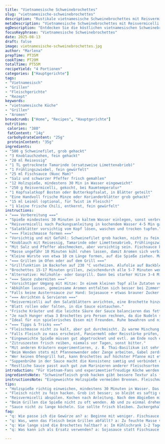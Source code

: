 ```yaml
---
title: "Vietnamesische Schweinebrochettes"
slug: "vietnamesische-schweinebrochettes"
description: "Rustikale vietnamesische Schweinebrochettes mit Reisvermicelli, frischen Kräutern und einer würzig-süßen Dip-Sauce. Die Schweinehackfleischspieße werden mit Limettenabrieb, Knoblauch und Fischsauce mariniert, dann gegrillt. Serviert mit Salatblättern, heißen Reisnudeln und einer komplexen Sauce aus Hoisin, Austernsauce und scharfem Chili. Ein Zusammenspiel aus würzig, frisch und aromatisch, das zeigt, wie Leinöl und Tamarinde einen überraschenden Akzent setzen können. Die Zubereitung erfordert Aufmerksamkeit für Textur, Gargrad und ausgewogene Aromen. Spieße kleben leicht, wenn zu feucht, Tortilla-Einweichtrick hilft. Perfekt für Geselligkeit, lässt sich variieren mit Rind oder Hühnchen. Geübte Köche achten auf klare, reine Aromen ohne Überwürzung."
metaDescription: "Vietnamesische Schweinebrochettes mit Reisvermicelli und Kräutern; würzig-süße Sauce für unvergessliches Geschmackserlebnis"
ogDescription: "Entdecken Sie die köstlichen vietnamesischen Schweinebrochettes; zubereitet mit frischen Kräutern und einer aromatischen Dip-Sauce"
focusKeyphrase: "Vietnamesische Schweinebrochettes"
date: 2025-08-13
draft: false
image: vietnamesische-schweinebrochettes.jpg
author: "Marlena"
prepTime: PT35M
cookTime: PT20M
totalTime: PT55M
recipeYield: "4 Portionen"
categories: ["Hauptgerichte"]
tags:
- "Vietnamesisch"
- "Grillen"
- "Fleischgerichte"
- "Rezept"
keywords:
- "vietnamesische Küche"
- "Grillen"
- "Aromen"
breadcrumb: ["Home", "Recipes", "Hauptgerichte"]
nutrition: 
 calories: "380"
 fatContent: "14g"
 carbohydrateContent: "25g"
 proteinContent: "35g"
ingredients:
- "500 g Schweinefilet, grob gehackt"
- "3 Knoblauchzehen, fein gehackt"
- "20 ml Reisessig"
- "1 TL getrocknete Tamarinde (ersatzweise Limettenabrieb)"
- "1 Frühlingszwiebel, fein gewürfelt"
- "25 ml Fischsauce (Nuoc Mam)"
- "Salz und schwarzer Pfeffer frisch gemahlen"
- "12 Holzspieße, mindestens 30 Min in Wasser eingeweicht"
- "250 g Reisvermicelli, gekocht, bei Raumtemperatur"
- "1 Kopfsalatkopf Boston oder Butterkopfsalat, in Blätter geteilt"
- "Eine Handvoll frische Minze oder Korianderblätter grob gehackt"
- "15 ml Leinöl (optional, für Twist im Fleisch)"
- "1 kleine frische Chili, entkernt, fein gewürfelt"
instructions:
- "=== Vorbereitung ==="
- "Spieße mindestens 30 Minuten in kaltem Wasser einlegen, sonst verbrennen sie auf dem Grill schnell."
- "Reisvermicelli nach Packungsanleitung in kochendem Wasser 4-5 Min garen, abgießen, mit kaltem Wasser spülen, damit sie nicht verkleben."
- "Salatblätter vorsichtig vom Kopf lösen, waschen und trocken tupfen."
- "=== Fleischmasse formen ==="
- "Vorsichtig und mit Gefühl: Schweinefilet grob hacken, nicht zu fein, Textur soll bissfest bleiben."
- "Knoblauch mit Reisessig, Tamarinde oder Limettenabrieb, Frühlingszwiebel, Fischsauce und dem Leinöl in die Schüssel geben. Chiliflocken sorgen für Hitze, ca. 1 TL – je nach Geschmack dosieren."
- "Mit Salz und Pfeffer abschmecken, aber vorsichtig sein. Fischsauce bringt schon Salz mit."
- "Masse ungefähr 10 Minuten kühl ruhen lassen, damit Aromen sich verbinden."
- "Kleine Würste von etwa 10 cm Länge formen, auf die Spieße ziehen. Masse darf nicht zu feucht sein, sonst fällt sie runter oder zerfällt beim Grillen."
- "=== Grillen im Ofen oder auf dem Grill ==="
- "Grillfunktion im Backofen auf 230 °C vorheizen. Alufolie auf Backblech legen, damit nicht zu viel Tropfen bleiben."
- "Brochettes 15-17 Minuten grillen, zwischendurch alle 5-7 Minuten wenden. Farbe soll knusprig und gut gebräunt sein, nicht trocken. Mit der Gabel leicht drücken: Fleisch soll fest, aber saftig sein."
- "Alternative: Holzkohle- oder Gasgrill. Dann bei starker Hitze 3-4 Minuten je Seite. Nicht zu oft wenden, sonst werden Spieße trocken."
- "=== Sauce zubereiten ==="
- "Vorsichtiger Umgang mit Hitze: In einem kleinen Topf alle Zutaten vermischen: 25 ml Reisessig, 25 ml Austernsauce, 25 ml Hoisinsauce, 100 ml Hühnerbrühe, Chiliflocken. Kurz aufkochen lassen, aber nicht zu lange, sonst wird die Hoisinsauce zu dick."
- "Abkühlen lassen, gemeinsame Aromen entfalten sich besser bei Zimmertemperatur."
- "Falls keine Austernsauce zur Hand: Sojasauce + etwas brauner Zucker + wenige Spritzer Fischsauce gehen als Ersatz. Geschmack verändert sich, aber angenehm."
- "=== Anrichten & Servieren ==="
- "Reisvermicelli auf den Salatblättern anrichten, eine Brochette hinzufügen, frische Kräuter dazu."
- "Blatt rollen oder falten, in die Sauce eintauchen."
- "Frische Kräuter und die leichte Säure der Sauce balancieren das fette Fleisch aus."
- "Je nach Hunger etwa 3 Brochettes pro Person rechnen, da die Nudeln sättigen."
- "Ideal für ein spielerisches Essen mit Freunden. Ruhe bewahren und nicht zu viele Zutaten überladen."
- "=== Tipps & Tricks ==="
- "Fleischmasse nicht zu kalt, aber gut durchmischt. Zu warme Mischung wird klebrig, lässt sich schlecht formen."
- "Falls Fleisch zu nass erscheint, Paniermehl oder Reisstärke prüfen, hilft beim Binden, aber nie zu viel, sonst trocken."
- "Eingeweichte Spieße müssen gut abgetrocknet und evtl. am Ende noch einmal eingeweicht werden, falls sie zu schnell brennen."
- "Zitruszesten frisch reiben, niemals vor Tagen, sonst bitter."
- "Mit anderen Kräutern experimentieren, z. B. Thai-Basilikum ist sehr aromatisch, gibt ein anderes Aroma."
- "Beim Wenden stets mit Pfannenwender oder Zange arbeiten, Gabel zerdrückt Oberfläche und lässt Saft entweichen."
- "Wer keinen Ofengrill hat, kann Brochettes auf höchster Pfanne mit etwas Öl langsam braten, dann Finish unter Grill oder Flamme zum Bräunen."
- "Suppenbrühe in der Sauce macht die Konsistenz samtig und verbindet die süßen sowie sauren Aromen elegant."
- "Restliche Sauce passt auch gut zum Marinieren anderer Fleischsorten."
introduction: "Für Vietnam-Fans und experimentierfreudige Köche werden Schweinebrochettes auf ganz andere Weise greifbar. Ich habe die Textur immer wieder angepasst: nicht zu fein hacken, so bleibt das Fleisch stückig und saftig. Die Mischung aus Limetten- oder Tamarindenaromen bringt das gewisse Etwas, ohne zu fruchtig zu werden. Auch das Leinöl ein kleines Highlight, bringt eine nussige Tiefe in den Geschmack und sorgt für glänzende Oberfläche, wenn die Spieße gegrillt werden. Hochzeiten der Aromen entstehen durch die frischen Kräuter und den knackigen Salat. Zeit abhängig machen von Farbe, Knusprigkeit, und dass die Spieße beim Berühren eine leichte Spannung haben – nicht trocken, nicht roh. Essen wird Gemeinschaft, jeder rollt sein Bündel selbst, das macht Spaß und ist auch optisch reizvoll. Das Zusammenspiel mit der Sauce ist entscheidend – sie darf nicht zu dick sein, sondern soll leicht zum Dippen bleiben und Frische mit Schärfe bringen. Letzteres je nach Chiliintensität anpassen. Über Jahre beobachtet, geschmeckt und immer wieder korrigiert. Nicht kompliziert, aber mit Liebe zum Detail."
ingredientsNote: "Schweinefleisch grob hacken gibt bessere Textur als fertig gewolftes. Wichtig ist, dass die Mischung nicht zu feucht wird, sonst fällt alles beim Grillen runter. Tamarinde macht die Säure viel interessanter als Limette, probiere beides, um die perfekte Balance zu finden. Falls kein Leinöl, besser leichtes Sonnenblumenöl – Leinöl wird schnell ranzig, nach Öffnen zügig verbrauchen. Fischsauce kann durch Sojasauce ersetzt werden, aber Geschmack deutlich milder. Für die Sauce ist es wichtig, dass die Brühe gut abgeschmeckt und nicht salzig gekocht wird, sonst überlagert es die feinen Aromen der Hoisin- und Austernsauce. Frische Kräuter auf jeden Fall grob gehackt, damit sie platzen und ihre Aromen besser freisetzen. Salatblätter genießen – unbedingt knackig frisch verwenden. Beim Simmern der Sauce müssen Zuckergehalt im Auge behalten werden, sonst wird zu süß. Chili je nach Belieben dosieren, frische Chili in der Fleischmasse sorgt für Wärme, die Sauce ergänzt mit leichter Schärfe."
instructionsNote: "Eingeweichte Holzspieße vermeiden Brennen. Fleischmasse mit Gefühl mixen, zuviel Druck gibt schlechte Textur. Beim Formen von Würsten helfen angefeuchtete Hände. Backofengrill nutzen, wenn kein Holzkohlegrill vorhanden. Die Farbe der Spieße kontrollieren – schön gebräunt, nicht schwarz. Timing strikt an Farbe, Textur orientieren, nicht nur Stoppuhr. Sauce nie zu lange kochen, sonst verliert sie Frische. Beim Servieren unbedingt die einzelnen Elemente getrennt anbieten, damit jeder selbst komponieren kann. Ideal auch zum Vorbereiten: Fleischmasse und Sauce am Tag vorher vorbereiten – Aromen werden intensiver. Reisnudeln kurz vor dem Servieren nochmal auflockern, nicht klebrig werden lassen. Übung macht den Meister: beim ersten Mal auf optische Hinweise verlassen, später mit sicherem Gefühl für Textur. Fehler wie verbrannte Spieße oder zu süße Sauce lassen sich leicht korrigieren durch Anpassung bei der zweiten Runde."
tips:
- "Holzspieße richtig einweichen, mindestens 30 Minuten in Wasser. Das verhindert Verbrennen auf dem Grill oder im Ofen. Achten auf die Textur der Masse, nicht zu feucht."
- "Fleisch nicht zu fein hacken. Grob ist besser; so bleibt es saftig und hat Biss. Knoblauch und Zwiebeln gut vermischen für gleichmäßigen Geschmack und Aroma."
- "Reisvermicelli abspülen. Kochen nach Anleitung. Nach dem Abgießen mit kaltem Wasser durchspülen, sonst kleben sie. Genau die richtige Konsistenz sorgt für perfekten Genuss."
- "Beim Grillen die Spieße nicht zu oft wenden. Ab und zu einmal drehen reicht. Farbe der Brochettes kontrollieren; knusprig und goldbraun ist das Ziel. Leicht drücken für den Gargrad."
- "Sauce nicht zu lange köcheln. Sie sollte frisch bleiben. Zuckergehalt watchen; vermeiden zu süß. Bei Zubereitung mit Brühe feine Aromen betonen für den ausgewogenen Geschmack."
faq:
- "q: Wie passe ich die Gewürze an? a: Beginne mit weniger. Fischsauce ist salzig. Aufpassen beim Abschmecken. Tamarinde gibt Tiefe. Varianten testen."
- "q: Was, wenn das Fleisch beim Grillen abfällt? a: Zu feuchte Masse vermeiden. Wenn notwendig, Paniermehl benutzen zum Binden. Auch richtige Spieße sind wichtig."
- "q: Wie lange sind die Brochettes haltbar? a: Im Kühlschrank 1-2 Tage. Besser frisch geniessen. Einfrieren möglich, vor dem Grillen auftauen."
- "q: Was kann ich als Ersatz verwenden? a: Sojasauce statt Fischsauce, aber milder. Für die Sauce auch Honig anstelle von Zucker probieren für interessante Variante."

---
```

